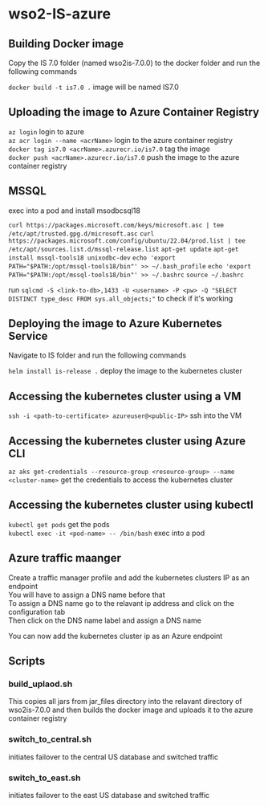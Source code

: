 # wso2-IS-azure

## Building Docker image

Copy the IS 7.0 folder (named wso2is-7.0.0) to the docker folder and run the following commands

`docker build -t is7.0 .` image will be named IS7.0

## Uploading the image to Azure Container Registry

`az login` login to azure <br>
`az acr login --name <acrName>` login to the azure container registry <br>
`docker tag is7.0 <acrName>.azurecr.io/is7.0` tag the image <br>
`docker push <acrName>.azurecr.io/is7.0` push the image to the azure container registry <br>

## MSSQL

exec into a pod and install msodbcsql18

`curl https://packages.microsoft.com/keys/microsoft.asc | tee /etc/apt/trusted.gpg.d/microsoft.asc`
`curl https://packages.microsoft.com/config/ubuntu/22.04/prod.list | tee /etc/apt/sources.list.d/mssql-release.list`
`apt-get update`
`apt-get install mssql-tools18 unixodbc-dev`
`echo 'export PATH="$PATH:/opt/mssql-tools18/bin"' >> ~/.bash_profile`
`echo 'export PATH="$PATH:/opt/mssql-tools18/bin"' >> ~/.bashrc`
`source ~/.bashrc`

run `sqlcmd -S <link-to-db>,1433 -U <username> -P <pw> -Q "SELECT DISTINCT type_desc FROM sys.all_objects;"`
to check if it's working

## Deploying the image to Azure Kubernetes Service

Navigate to IS folder and run the following commands <br>

`helm install is-release .` deploy the image to the kubernetes cluster

## Accessing the kubernetes cluster using a VM

`ssh -i <path-to-certificate> azureuser@<public-IP>` ssh into the VM <br>

## Accessing the kubernetes cluster using Azure CLI

`az aks get-credentials --resource-group <resource-group> --name <cluster-name>` get the credentials to access the kubernetes cluster <br>

## Accessing the kubernetes cluster using kubectl

`kubectl get pods` get the pods <br>
`kubectl exec -it <pod-name> -- /bin/bash` exec into a pod <br>

## Azure traffic maanger

Create a traffic manager profile and add the kubernetes clusters IP as an endpoint <br>
You will have to assign a DNS name before that <br>
To assign a DNS name go to the relavant ip address and click on the configuration tab <br>
Then click on the DNS name label and assign a DNS name <br>

You can now add the kubernetes cluster ip as an Azure endpoint

## Scripts

### build_uplaod.sh

This copies all jars from jar_files directory into the relavant directory of wso2is-7.0.0 and then builds the docker image and uploads it to the azure container registry

### switch_to_central.sh

initiates failover to the central US database and switched traffic

### switch_to_east.sh

initiates failover to the east US database and switched traffic
